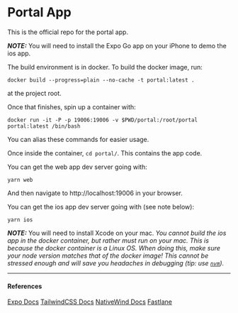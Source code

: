 # Portal App

This is the official repo for the portal app.

***NOTE:*** You will need to install the Expo Go app on your iPhone to demo the ios app.

The build environment is in docker. To build the docker image, run:
```
docker build --progress=plain --no-cache -t portal:latest .
```

at the project root.

Once that finishes, spin up a container with:
```
docker run -it -P -p 19006:19006 -v $PWD/portal:/root/portal portal:latest /bin/bash
```

You can alias these commands for easier usage.

Once inside the container, `cd portal/`. This contains the app code.

You can get the web app dev server going with:
```
yarn web
```

And then navigate to http://localhost:19006 in your browser.

You can get the ios app dev server going with (see note below):
```
yarn ios
```

***NOTE:*** You will need to install Xcode on your mac. _You cannot build the ios app in the docker container, but rather must run on your mac. This is because the docker container is a Linux OS. When doing this, make sure your node version matches that of the docker image! This cannot be stressed enough and will save you headaches in debugging (tip: use [`nvm`](https://github.com/nvm-sh/nvm))._

---
#### References
[Expo Docs](https://docs.expo.dev/tutorial/introduction/)
[TailwindCSS Docs](https://tailwindcss.com/docs/installation)
[NativeWind Docs](https://www.nativewind.dev/)
[Fastlane](https://fastlane.tools/)

